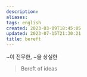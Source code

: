 ```yaml
---
description:
aliases: 
tags: english
created: 2023-03-09T18:45:05
updated: 2023-07-15T21:30:21
title: bereft
---
```

~이 전무한, ~을 상실한

> Bereft of ideas
